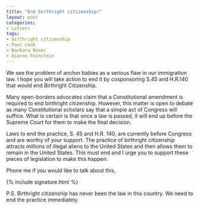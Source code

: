 ```yaml
---
title: "End birthright citizenship!"
layout: post
categories:
- Letters
tags:
- birthright citizenship
- Paul Cook
- Barbara Boxer
- Dianne Feinstein
---
```


We see the problem of anchor babies as a serious flaw in our immigration law. I hope you will take action to end it by cosponsoring S.45 and H.R.140 that would end Birthright Citizenship.

Many open-borders advocates claim that a Constitutional amendment is required to end birthright citizenship. However, this matter is open to debate as many Constitutional scholars say that a simple act of Congress will suffice. What is certain is that once a law is passed, it will end up before the Supreme Court for them to make the final decision.

Laws to end the practice, S. 45 and H.R. 140, are currently before Congress and are worthy of your support. The practice of birthright citizenship attracts millions of illegal aliens to the United States and then allows them to remain in the United States. This must end and I urge you to support these pieces of legislation to make this happen.

Phone me if you would like to talk about this,

{% include signature.html %}

P.S. Birthright citizenship has never been the law in this country. We need to end the practice immediately.